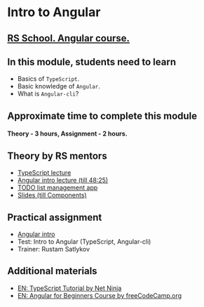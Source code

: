#  Intro to Angular

## [RS School. Angular course.](../../README.md)

## In this module, students need to learn

- Basics of `TypeScript`.
- Basic knowledge of `Angular`.
- What is `Angular-cli`?

## Approximate time to complete this module

#### Theory - 3 hours, Assignment - 2 hours.

## Theory by RS mentors
- [TypeScript lecture](https://www.youtube.com/watch?v=pA5l7-SFWWY)
- [Angular intro lecture (till 48:25)](https://youtu.be/8lt8Mvxyo5E)
- [TODO list management app](https://github.com/pavelrazuvalau/todo-list-management/tree/ce415c7a0746d8b4f70b8898a6e331d7856f50e9)
- [Slides (till Components)](https://slides.com/pavelrazuvalau/angular-intro-components)

## Practical assignment

- [Angular intro](https://github.com/rolling-scopes-school/tasks/blob/master/tasks/angular/intro.md)
- Test: Intro to Angular (TypeScript, Angular-cli)
- Trainer: Rustam Satlykov

## Additional materials

- [EN: TypeScript Tutorial by Net Ninja](https://www.youtube.com/watch?v=2pZmKW9-I_k&list=PL4cUxeGkcC9gUgr39Q_yD6v-bSyMwKPUI)
- [EN: Angular for Beginners Course by freeCodeCamp.org](https://www.youtube.com/watch?v=3qBXWUpoPHo)
